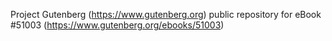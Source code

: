 Project Gutenberg (https://www.gutenberg.org) public repository for
eBook #51003 (https://www.gutenberg.org/ebooks/51003)
